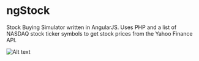 ngStock
=======

Stock Buying Simulator written in AngularJS. Uses PHP and a list of NASDAQ stock ticker symbols to get stock prices from the Yahoo Finance API.

![Alt text](https://raw.github.com/dougmolineux/ngStock/master/screenshots/stock-screenshot.png "Stocks Screenshot 1")
